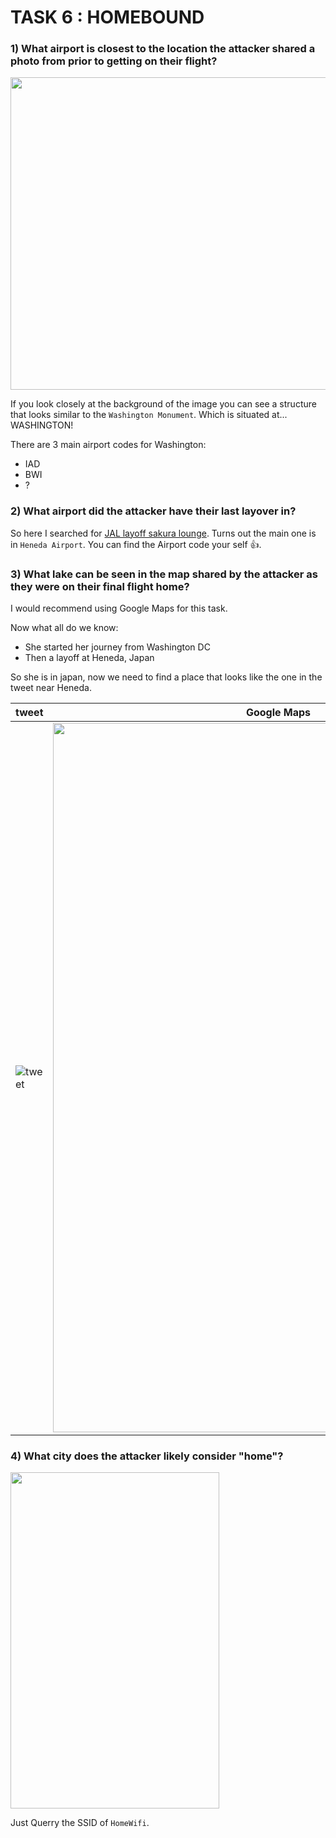 # TASK 6 : HOMEBOUND

### 1) What airport is closest to the location the attacker shared a photo from prior to getting on their flight?

<img src="https://user-images.githubusercontent.com/66634743/115879540-d277a380-a45a-11eb-9d8f-f0da9b50277c.jpeg" height=500 width=700>

If you look closely at the background of the image you can see a structure that looks similar to the `Washington Monument`. Which is situated at... WASHINGTON!

There are 3 main airport codes for Washington:
- IAD
- BWI
- ?

### 2) What airport did the attacker have their last layover in?

So here I searched for [JAL layoff sakura lounge](https://www.jal.co.jp/en/inter/service/lounge/). Turns out the main one is in `Heneda Airport`. You can find the Airport code your self 👍.

### 3) What lake can be seen in the map shared by the attacker as they were on their final flight home?

I would recommend using Google Maps for this task.

Now what all do we know:
- She started her journey from Washington DC
- Then a layoff at Heneda, Japan

So she is in japan, now we need to find a place that looks like the one in the tweet near Heneda.

| tweet | Google Maps |
| - | - |
| ![tweet](https://user-images.githubusercontent.com/66634743/115882914-49626b80-a45e-11eb-9edf-6df58c334125.jpeg) | <img src="https://user-images.githubusercontent.com/66634743/115881711-15d31180-a45d-11eb-8adb-2d7e764d2954.png" width=720 height=1135> |

### 4) What city does the attacker likely consider "home"?

<img src="https://user-images.githubusercontent.com/66634743/115866371-a05e4580-a44a-11eb-8b9d-e5a64f47744b.png" width=334 height=538>

Just Querry the SSID of `HomeWifi`.

